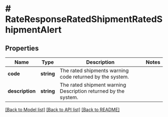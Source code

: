 # # RateResponseRatedShipmentRatedShipmentAlert

## Properties

Name | Type | Description | Notes
------------ | ------------- | ------------- | -------------
**code** | **string** | The rated shipments warning code returned by the system. |
**description** | **string** | The rated shipment warning Description returned by the system. |

[[Back to Model list]](../../README.md#models) [[Back to API list]](../../README.md#endpoints) [[Back to README]](../../README.md)
